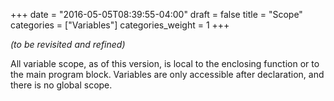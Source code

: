 +++
date = "2016-05-05T08:39:55-04:00"
draft = false
title = "Scope"
categories = ["Variables"]
categories_weight = 1
+++

_(to be revisited and refined)_

All variable scope, as of this version, is local to the enclosing function or to the main program block. Variables are only accessible after declaration, and there is no global scope.